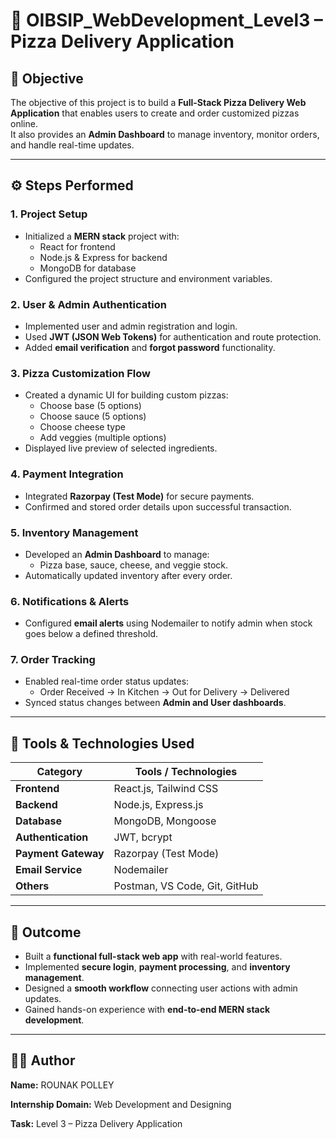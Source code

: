 # 🍕 OIBSIP_WebDevelopment_Level3 – Pizza Delivery Application

## 📘 Objective
The objective of this project is to build a **Full-Stack Pizza Delivery Web Application** that enables users to create and order customized pizzas online.  
It also provides an **Admin Dashboard** to manage inventory, monitor orders, and handle real-time updates.

---

## ⚙️ Steps Performed

### 1. Project Setup
- Initialized a **MERN stack** project with:
  - React for frontend
  - Node.js & Express for backend
  - MongoDB for database
- Configured the project structure and environment variables.

### 2. User & Admin Authentication
- Implemented user and admin registration and login.
- Used **JWT (JSON Web Tokens)** for authentication and route protection.
- Added **email verification** and **forgot password** functionality.

### 3. Pizza Customization Flow
- Created a dynamic UI for building custom pizzas:
  - Choose base (5 options)
  - Choose sauce (5 options)
  - Choose cheese type
  - Add veggies (multiple options)
- Displayed live preview of selected ingredients.

### 4. Payment Integration
- Integrated **Razorpay (Test Mode)** for secure payments.
- Confirmed and stored order details upon successful transaction.

### 5. Inventory Management
- Developed an **Admin Dashboard** to manage:
  - Pizza base, sauce, cheese, and veggie stock.
- Automatically updated inventory after every order.

### 6. Notifications & Alerts
- Configured **email alerts** using Nodemailer to notify admin when stock goes below a defined threshold.

### 7. Order Tracking
- Enabled real-time order status updates:
  - Order Received → In Kitchen → Out for Delivery → Delivered
- Synced status changes between **Admin and User dashboards**.

---

## 🧰 Tools & Technologies Used

| Category | Tools / Technologies |
|-----------|----------------------|
| **Frontend** | React.js, Tailwind CSS |
| **Backend** | Node.js, Express.js |
| **Database** | MongoDB, Mongoose |
| **Authentication** | JWT, bcrypt |
| **Payment Gateway** | Razorpay (Test Mode) |
| **Email Service** | Nodemailer |
| **Others** | Postman, VS Code, Git, GitHub |

---

## 🎯 Outcome
- Built a **functional full-stack web app** with real-world features.  
- Implemented **secure login**, **payment processing**, and **inventory management**.  
- Designed a **smooth workflow** connecting user actions with admin updates.  
- Gained hands-on experience with **end-to-end MERN stack development**.

---

## 🧑‍💻 Author

**Name:** ROUNAK POLLEY

**Internship Domain:** Web Development and Designing

**Task:** Level 3 – Pizza Delivery Application

